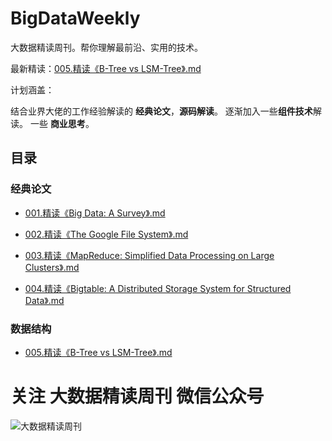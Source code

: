 # BigDataWeekly
大数据精读周刊。帮你理解最前沿、实用的技术。


最新精读：[005.精读《B-Tree vs LSM-Tree》.md](https://github.com/hiszm/BigDataWeekly/blob/main/%E6%95%B0%E6%8D%AE%E7%BB%93%E6%9E%84/005.%E7%B2%BE%E8%AF%BB%E3%80%8AB-Tree%20vs%20LSM-Tree%E3%80%8B.md)

计划涵盖：

结合业界大佬的工作经验解读的 **经典论文**，**源码解读**。
逐渐加入一些**组件技术**解读。
一些 **商业思考**。

## 目录


### 经典论文
- [001.精读《Big Data: A Survey》.md](https://github.com/hiszm/BigDataWeekly/blob/main/%E7%BB%8F%E5%85%B8%E8%AE%BA%E6%96%87/001.%E7%B2%BE%E8%AF%BB%E3%80%8ABig%20Data%3A%20A%20Survey%E3%80%8B.md)

- [002.精读《The Google File System》.md](https://github.com/hiszm/BigDataWeekly/blob/main/%E7%BB%8F%E5%85%B8%E8%AE%BA%E6%96%87/002.%E7%B2%BE%E8%AF%BB%E3%80%8AThe%20Google%20File%20System%E3%80%8B.md)

- [003.精读《MapReduce: Simplified Data Processing on Large Clusters》.md](https://github.com/hiszm/BigDataWeekly/blob/main/%E7%BB%8F%E5%85%B8%E8%AE%BA%E6%96%87/003.%E7%B2%BE%E8%AF%BB%E3%80%8AMapReduce%3A%20Simplified%20Data%20Processing%20on%20Large%20Clusters%E3%80%8B.md)

- [004.精读《Bigtable: A Distributed Storage System for Structured Data》.md](https://github.com/hiszm/BigDataWeekly/blob/main/%E7%BB%8F%E5%85%B8%E8%AE%BA%E6%96%87/004.%E7%B2%BE%E8%AF%BB%E3%80%8ABigtable%3A%20A%20Distributed%20Storage%20System%20for%20Structured%20Data%E3%80%8B.md)

### 数据结构
- [005.精读《B-Tree vs LSM-Tree》.md](https://github.com/hiszm/BigDataWeekly/blob/main/%E6%95%B0%E6%8D%AE%E7%BB%93%E6%9E%84/005.%E7%B2%BE%E8%AF%BB%E3%80%8AB-Tree%20vs%20LSM-Tree%E3%80%8B.md)




# 关注 **大数据精读周刊** 微信公众号

![大数据精读周刊](https://github.com/user-attachments/assets/37fc762f-3174-4f4b-b8f4-4df24539901c)



